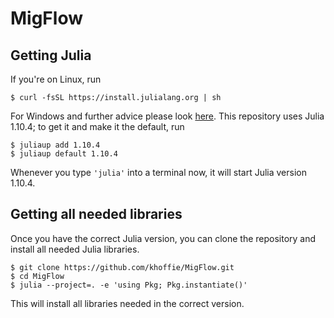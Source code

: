 # MigFlow


## Getting Julia

If you're on Linux, run

```
$ curl -fsSL https://install.julialang.org | sh
```

For Windows and further advice please look
[here](https://github.com/JuliaLang/juliaup). This repository uses
Julia 1.10.4; to get it and make it the default, run


```
$ juliaup add 1.10.4
$ juliaup default 1.10.4
```

Whenever you type `'julia'` into a terminal now, it will start Julia
version 1.10.4.

## Getting all needed libraries
Once you have the correct Julia version, you can clone the repository
and install all needed Julia libraries.

```
$ git clone https://github.com/khoffie/MigFlow.git
$ cd MigFlow
$ julia --project=. -e 'using Pkg; Pkg.instantiate()'
```

This will install all libraries needed in the correct version.
